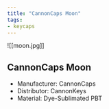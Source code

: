 ```yaml
---
title: "CannonCaps Moon"
tags:
- keycaps 
---
```


![[moon.jpg]]

## CannonCaps Moon
- Manufacturer: CannonCaps
- Distributor: CannonKeys
- Material: Dye-Sublimated PBT